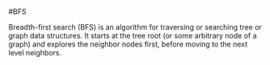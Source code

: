 #BFS




Breadth-first search (BFS) is an algorithm for traversing or searching tree or graph data structures. 
It starts at the tree root (or some arbitrary node of a graph) and explores the neighbor nodes first, before moving to the next level 
neighbors.
 
